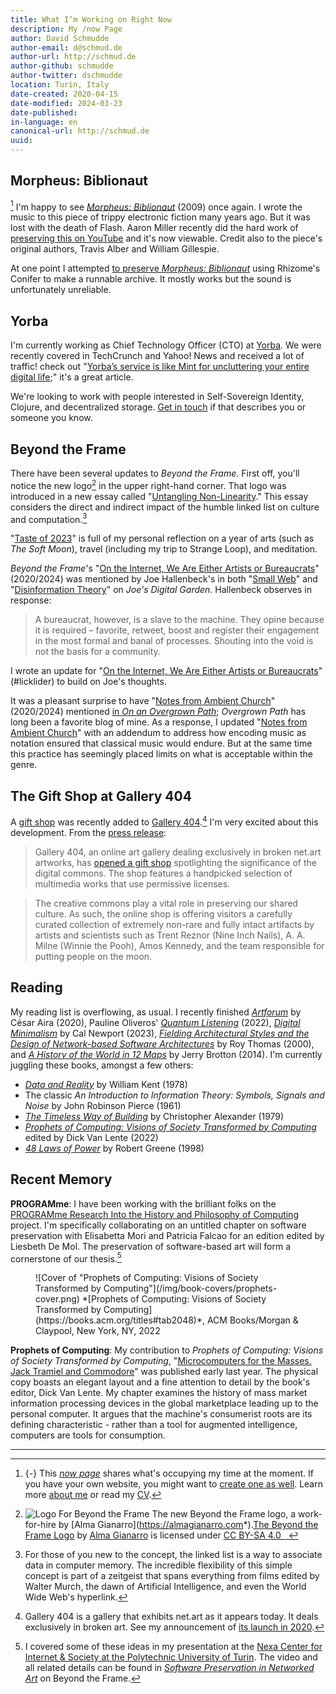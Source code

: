 ```yaml
---
title: What I’m Working on Right Now
description: My /now Page
author: David Schmudde
author-email: d@schmud.de
author-url: http://schmud.de
author-github: schmudde
author-twitter: dschmudde
location: Turin, Italy
date-created: 2020-04-15
date-modified: 2024-03-23
date-published:
in-language: en
canonical-url: http://schmud.de
uuid:
---
```



## Morpheus: Biblionaut

[^now] I'm happy to see *[Morpheus: Biblionaut](https://directory.eliterature.org/individual-work/543)* (2009) once again. I wrote the music to this piece of trippy electronic fiction many years ago. But it was lost with the death of Flash. Aaron Miller recently did the hard work of [preserving this on YouTube](https://www.youtube.com/watch?v=IE6Q_jM6s4I) and it's now viewable. Credit also to the piece's original authors, Travis Alber and William Gillespie.


At one point I attempted [to preserve *Morpheus: Biblionaut*](https://conifer.rhizome.org/SpinelessBooks/morpheus11/20230212165128$br:firefox:68/https://keyholefactory.com/morpheus11/) using Rhizome's Conifer to make a runnable archive. It mostly works but the sound is unfortunately unreliable.

## Yorba

I'm currently working as Chief Technology Officer (CTO) at [Yorba](https://www.yorba.co/). We were recently covered in TechCrunch and Yahoo! News and received a lot of traffic! check out "[Yorba’s service is like Mint for uncluttering your entire digital life](https://techcrunch.com/2024/02/22/yorbas-service-is-like-mint-for-uncluttering-your-entire-digital-life/);" it's a great article.

We're looking to work with people interested in Self-Sovereign Identity, Clojure, and decentralized storage. <i class="fas fa-envelope"></i>  [Get in touch](mailto:&#100;&#064;&#115;&#099;&#104;&#109;&#117;&#100;&#046;&#100;&#101;) if that describes you or someone you know.

## Beyond the Frame

There have been several updates to *Beyond the Frame*. First off, you'll notice the new logo[^license] in the upper right-hand corner. That logo was introduced in a new essay called "[Untangling Non-Linearity](/posts/2024-01-23-untangling-non-linearity.html)." This essay considers the direct and indirect impact of the humble linked list on culture and computation.[^linked-list]

[^linked-list]: For those of you new to the concept, the linked list is a way to associate data in computer memory. The incredible flexibility of this simple concept is part of a zeitgeist that spans everything from films edited by Walter Murch, the dawn of Artificial Intelligence, and even the World Wide Web's hyperlink.

[^license]: ![Logo For Beyond the Frame](/img/btf-logo.svg) The new Beyond the Frame logo, a work-for-hire by [Alma Gianarro](<https://almagianarro.com>*).<span property="license" xmlns:cc="<http://creativecommons.org/ns>#" xmlns:dct="<http://purl.org/dc/terms/>"><a property="dct:title" rel="cc:attributionURL" href="![img](https://schmud.de/img/btf-logo.svg)">The Beyond the Frame Logo</a> by <a rel="cc:attributionURL dct:creator" property="cc:attributionName" href="<https://schmud.de>">Alma Gianarro</a> is licensed under <a href="<http://creativecommons.org/licenses/by-sa/4.0/?ref=chooser-v1>" target="_blank" rel="license noopener noreferrer" class="no-tufte-underline">CC BY-SA 4.0&nbsp;<i class="fab fa-creative-commons"></i>&nbsp;<i class="fab fa-creative-commons-by"></i>&nbsp;<i class="fab fa-creative-commons-sa"></i></a></span>

"[Taste of 2023](https://schmud.de/books/taste-of-2023.html)" is full of my personal reflection on a year of arts (such as *The Soft Moon*), travel (including my trip to Strange Loop), and meditation.

*Beyond the Frame*'s "[On the Internet, We Are Either Artists or Bureaucrats](https://schmud.de/posts/2020-06-23-internet-community.html)" (2020/2024) was mentioned by Joe Hallenbeck's in both "[Small Web](https://garden.joehallenbeck.com/container/small-web/)" and "[Disinformation Theory](https://garden.joehallenbeck.com/container/disinformation-theory/)" on *Joe's Digital Garden*. Hallenbeck observes in response:

> A bureaucrat, however, is a slave to the machine. They opine because it is required &#x2013; favorite, retweet, boost and register their engagement in the most formal and banal of processes. Shouting into the void is not the basis for a community.

I wrote an update for "[On the Internet, We Are Either Artists or Bureaucrats](https://schmud.de/posts/2020-06-23-internet-community.html)" (#licklider) to build on Joe's thoughts.

It was a pleasant surprise to have "[Notes from Ambient Church](https://schmud.de/posts/2020-04-26-ambient-church.html)" (2020/2024) mentioned [in *On an Overgrown Path*](https://www.overgrownpath.com/2024/03/there-is-no-right-reaction-to-great.html); *Overgrown Path* has long been a favorite blog of mine. As a response, I updated "[Notes from Ambient Church](https://schmud.de/posts/2020-04-26-ambient-church.html)" with an addendum to address how encoding music as notation ensured that classical music would endure. But at the same time this practice has seemingly placed limits on what is acceptable within the genre.

## The Gift Shop at Gallery 404

A [gift shop](http://www.netart.today/pages/gift-shop.html) was recently added to [Gallery 404](http://www.netart.today).[^gallery-404] I'm very excited about this development. From the [press release](http://www.netart.today/pages/press-release.html):

[^now]: {-} This [*now page*](https://nownownow.com/p/j9Ul) shares what's occupying my time at the moment. If you have your own website, you might want to [create one as well](https://nownownow.com/about). Learn more [about me](/pages/about.html) or read my [CV](/cv.html).

[^gallery-404]: Gallery 404 is a gallery that exhibits net.art as it appears today. It deals exclusively in broken art. See my announcement of [its launch in 2020](/posts/2020-30-11-gallery-404.html).

> Gallery 404, an online art gallery dealing exclusively in broken net.art artworks, has [opened a gift shop](http://www.netart.today/pages/gift-shop.html) spotlighting the significance of the digital commons. The shop features a handpicked selection of multimedia works that use permissive licenses.

> The creative commons play a vital role in preserving our shared culture. As such, the online shop is offering visitors a carefully curated collection of extremely non-rare and fully intact artifacts by artists and scientists such as Trent Reznor (Nine Inch Nails), A. A. Milne (Winnie the Pooh), Amos Kennedy, and the team responsible for putting people on the moon.

## Reading

My reading list is overflowing, as usual. I recently finished [*Artforum*](https://www.ndbooks.com/book/artforum/) by César Aira (2020), Pauline Oliveros' *[Quantum Listening](https://ignota.org/products/quantum-listening)* (2022), *[Digital Minimalism](https://calnewport.com/my-new-book-digital-minimalism/)* by Cal Newport (2023), *[Fielding Architectural Styles and the Design of Network-based Software Architectures](https://ics.uci.edu/~fielding/pubs/dissertation/top.htm)* by Roy Thomas (2000), and *[A History of the World in 12 Maps](https://www.penguinrandomhouse.com/books/302868/a-history-of-the-world-in-12-maps-by-jerry-brotton/)* by Jerry Brotton (2014). I'm currently juggling these books, amongst a few others:

- [*Data and Reality*](https://www.bkent.net/Doc/darxrp.htm) by William Kent (1978)
- The classic *An Introduction to Information Theory: Symbols, Signals and Noise* by John Robinson Pierce (1961)
- [*The Timeless Way of Building*](https://en.wikipedia.org/wiki/The_Timeless_Way_of_Building) by Christopher Alexander (1979)
- *[Prophets of Computing: Visions of Society Transformed by Computing](https://books.acm.org/titles#tab2048)* edited by Dick Van Lente (2022)
- *[48 Laws of Power](https://en.wikipedia.org/wiki/The_48_Laws_of_Power)* by Robert Greene (1998)

## Recent Memory

**PROGRAMme**: I have been working with the brilliant folks on the [PROGRAMme Research Into the History and Philosophy of Computing](https://programme.hypotheses.org/) project. I'm specifically collaborating on an untitled chapter on software preservation with Elisabetta Mori and Patricia Falcao for an edition edited by Liesbeth De Mol. The preservation of software-based art will form a cornerstone of our thesis.[^preservation]

<figure>
![Cover of "Prophets of Computing: Visions of Society Transformed by Computing"](/img/book-covers/prophets-cover.png) *[Prophets of Computing: Visions of Society Transformed by Computing](https://books.acm.org/titles#tab2048)*, ACM Books/Morgan & Claypool, New York, NY, 2022
</figure>

**Prophets of Computing**: My contribution to *Prophets of Computing: Visions of Society Transformed by Computing*, "[Microcomputers for the Masses. Jack Tramiel and Commodore](https://doi.org/10.1145/3548585.3548589)" was published early last year. The physical copy boasts an elegant layout and a fine attention to detail by the book's editor, Dick Van Lente. My chapter examines the history of mass market information processing devices in the global marketplace leading up to the personal computer. It argues that the machine's consumerist roots are its defining characteristic - rather than a tool for augmented intelligence, computers are tools for consumption.

[^preservation]:I covered some of these ideas in my presentation at the [Nexa Center for Internet &amp; Society at the Polytechnic University of Turin](https://nexa.polito.it/mercoledi-133). The video and all related details can be found in *[Software Preservation in Networked Art](/posts/2020-10-21-software-preservation-networked-art.html)* on Beyond the Frame.

---
